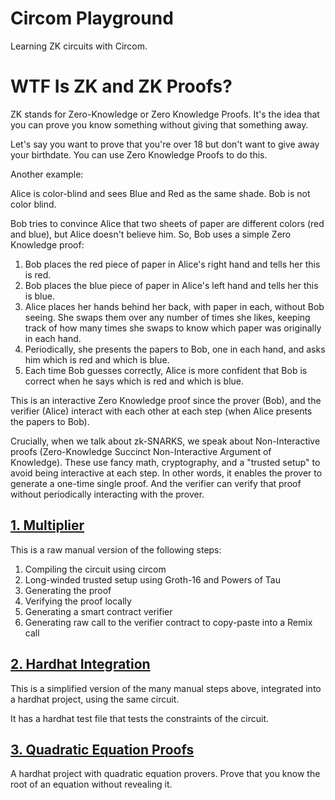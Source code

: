 # Circom Playground

Learning ZK circuits with Circom.

# WTF Is ZK and ZK Proofs?

ZK stands for Zero-Knowledge or Zero Knowledge Proofs. It's the idea that you can prove you know something without giving that something away.

Let's say you want to prove that you're over 18 but don't want to give away your birthdate. You can use Zero Knowledge Proofs to do this.

Another example:

Alice is color-blind and sees Blue and Red as the same shade.
Bob is not color blind.

Bob tries to convince Alice that two sheets of paper are different colors (red and blue), but Alice doesn't believe him. So, Bob uses a simple Zero Knowledge proof:

1. Bob places the red piece of paper in Alice's right hand and tells her this is red.
2. Bob places the blue piece of paper in Alice's left hand and tells her this is blue.
3. Alice places her hands behind her back, with paper in each, without Bob seeing. She swaps them over any number of times she likes, keeping track of how many times she swaps to know which paper was originally in each hand.
4. Periodically, she presents the papers to Bob, one in each hand, and asks him which is red and which is blue.
5. Each time Bob guesses correctly, Alice is more confident that Bob is correct when he says which is red and which is blue.

This is an interactive Zero Knowledge proof since the prover (Bob), and the verifier (Alice) interact with each other at each step (when Alice presents the papers to Bob).

Crucially, when we talk about zk-SNARKS, we speak about Non-Interactive proofs (Zero-Knowledge Succinct Non-Interactive Argument of Knowledge). These use fancy math, cryptography, and a "trusted setup" to avoid being interactive at each step. In other words, it enables the prover to generate a one-time single proof. And the verifier can verify that proof without periodically interacting with the prover.

## [1. Multiplier](./1-multiplier/)

This is a raw manual version of the following steps:

1. Compiling the circuit using circom
2. Long-winded trusted setup using Groth-16 and Powers of Tau
3. Generating the proof
4. Verifying the proof locally
5. Generating a smart contract verifier
6. Generating raw call to the verifier contract to copy-paste into a Remix call

## [2. Hardhat Integration](./2-hardhat-integration/)

This is a simplified version of the many manual steps above, integrated into a hardhat project, using the same circuit.

It has a hardhat test file that tests the constraints of the circuit.

## [3. Quadratic Equation Proofs](./3-quadratic/)

A hardhat project with quadratic equation provers. Prove that you know the root of an equation without revealing it.